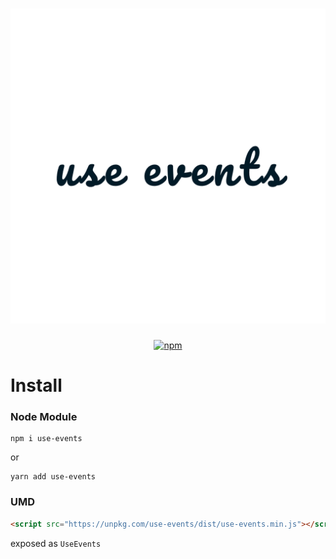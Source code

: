 <h1 align="center">
  <img src="/logo.png" alt="Use Events" />
</h1>

<p align="center">
  <a href="https://www.npmjs.com/package/use-events" target="_blank">
    <img src="https://img.shields.io/npm/dt/use-events.svg?style=flat-square" alt="npm" />
  </a>
</p>

# Install

### Node Module

```
npm i use-events
```

or

```
yarn add use-events
```

### UMD

```html
<script src="https://unpkg.com/use-events/dist/use-events.min.js"></script>
```

exposed as `UseEvents`
